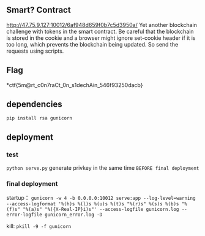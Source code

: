 ## Smart? Contract
http://47.75.9.127:10012/6af948d659f0b7c5d3950a/
Yet another blockchain challenge with tokens in the smart contract. Be careful that the blockchain is stored in the cookie and a browser might ignore set-cookie header if it is too long, which prevents the blockchain being updated. So send the requests using scripts.

## Flag
*ctf{5m@rt_c0n7raCt_0n_s1dechAin_546f93250dacb}

## dependencies

`pip install rsa gunicorn`

## deployment

### test

`python serve.py`
generate privkey in the same time `BEFORE final deployment`

### final deployment

startup：
`gunicorn -w 4 -b 0.0.0.0:10012 serve:app --log-level=warning --access-logformat '%(h)s %(l)s %(u)s %(t)s "%(r)s" %(s)s %(b)s "%(f)s" "%(a)s" "%({X-Real-IP}i)s"' --access-logfile gunicorn.log --error-logfile gunicorn_error.log -D`

kill:
`pkill -9 -f gunicorn`
